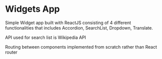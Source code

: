 # Widgets App

Simple Widget app built with ReactJS consisting of 4 different functionalities that includes Accordion, SearchList, Dropdown, Translate.

API used for search list is Wikipedia API

Routing between components implemented from scratch rather than React router
